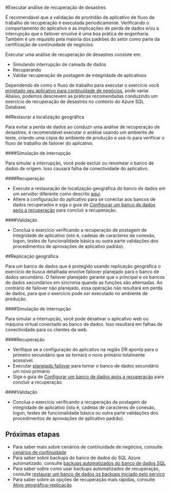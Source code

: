<properties 
   pageTitle="Exercícios de recuperação de desastres de banco de dados SQL | Microsoft Azure" 
   description="Aprenda a orientação e práticas recomendadas para usar o banco de dados do Azure SQL para realizar exercícios de recuperação de desastres que o ajude a mantém sua missão críticas aplicativos de negócios e apresentam resiliência falhas e interrupções." 
   services="sql-database" 
   documentationCenter="" 
   authors="anosov1960" 
   manager="jhubbard" 
   editor="monicar"/>

<tags
   ms.service="sql-database"
   ms.devlang="NA"
   ms.topic="article"
   ms.tgt_pltfrm="NA"
   ms.workload="data-management" 
   ms.date="07/31/2016"
   ms.author="sstein; sashan"/>

#<a name="performing-disaster-recovery-drill"></a>Executar análise de recuperação de desastres

É recomendável que a validação de prontidão de aplicativo de fluxo de trabalho de recuperação é executada periodicamente. Verificando o comportamento do aplicativo e as implicações de perda de dados e/ou a interrupção que o failover envolve é uma boa prática de engenharia. Também é um requisito pela maioria dos padrões do setor como parte da certificação de continuidade de negócios.

Executar uma análise de recuperação de desastres consiste em:

- Simulando interrupção de camada de dados
- Recuperando 
- Validar recuperação de postagem de integridade de aplicativos

Dependendo de como o fluxo de trabalho para executar o exercício você [projetado seu aplicativo para continuidade de negócios](sql-database-business-continuity.md), pode variar. Abaixo, podemos descrevem as práticas recomendadas conduzindo um exercício de recuperação de desastres no contexto do Azure SQL Database. 

##<a name="geo-restore"></a>Restaurar a localização geográfica

Para evitar a perda de dados ao conduzir uma análise de recuperação de desastres, é recomendável executar o análise usando um ambiente de teste, criando uma cópia do ambiente de produção e usá-lo para verificar o fluxo de trabalho de failover do aplicativo.
 
####<a name="outage-simulation"></a>Simulação de interrupção

Para simular a interrupção, você pode excluir ou renomear o banco de dados de origem. Isso causará falha de conectividade do aplicativo. 

####<a name="recovery"></a>Recuperação

- Execute a restauração de localização geográfica do banco de dados em um servidor diferente como descrito [aqui](sql-database-disaster-recovery.md). 
- Altere a configuração do aplicativo para se conectar aos bancos de dados recuperados e siga o guia de [Configurar um banco de dados após a recuperação](sql-database-disaster-recovery.md) para concluir a recuperação.

####<a name="validation"></a>Validação

- Conclua o exercício verificando a recuperação de postagem de integridade de aplicativo (isto é, cadeias de caracteres de conexão, logon, testes de funcionalidade básica ou outra parte validações dos procedimentos de aprovações de aplicativo padrão).

##<a name="geo-replication"></a>Replicação geográfica

Para um banco de dados que é protegido usando replicação geográfica o exercício de busca detalhada envolve failover planejado para o banco de dados secundário. O failover planejado garante que o principal e os bancos de dados secundários em sincronia quando as funções são alternadas. Ao contrário de failover não planejado, essa operação não resultará em perda de dados, para que o exercício pode ser executado no ambiente de produção. 

####<a name="outage-simulation"></a>Simulação de interrupção

Para simular a interrupção, você pode desativar o aplicativo web ou máquina virtual conectado ao banco de dados. Isso resultará em falhas de conectividade para os clientes da web.

####<a name="recovery"></a>Recuperação

- Verifique se a configuração do aplicativo na região DR aponta para o primeiro secundário que se tornará o novo primário totalmente acessível. 
- Executar [planejado failover](sql-database-geo-replication-powershell.md#initiate-a-planned-failover) para tornar o banco de dados secundário um novo primário
- Siga o guia de [Configurar um banco de dados após a recuperação](sql-database-disaster-recovery.md) para concluir a recuperação.

####<a name="validation"></a>Validação

- Conclua o exercício verificando a recuperação de postagem de integridade de aplicativo (isto é, cadeias de caracteres de conexão, logon, testes de funcionalidade básica ou outra parte validações dos procedimentos de aprovações de aplicativo padrão).


## <a name="next-steps"></a>Próximas etapas

- Para saber mais sobre cenários de continuidade de negócios, consulte [cenários de continuidade](sql-database-business-continuity.md)
- Para saber sobre backups do banco de dados do SQL Azure automatizado, consulte [backups automatizados do banco de dados SQL](sql-database-automated-backups.md)
- Para saber sobre como usar backups automatizados de recuperação, consulte [restaurar um banco de dados os backups iniciado pelo serviço](sql-database-recovery-using-backups.md)
- Para saber sobre as opções de recuperação mais rápidas, consulte [Ativo geográfica-replicação](sql-database-geo-replication-overview.md)  
